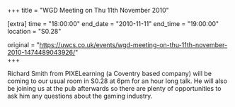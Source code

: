 +++
title = "WGD Meeting on Thu 11th November 2010"

[extra]
time = "18:00:00"
end_date = "2010-11-11"
end_time = "19:00:00"
location = "S0.28"

original = "https://uwcs.co.uk/events/wgd-meeting-on-thu-11th-november-2010-1474489043926/"    
+++

Richard Smith from PIXELearning (a Coventry based company) will be coming to our usual room in S0.28 at 6pm for an hour long talk. He will also be joining us at the pub afterwards so there are plenty of opportunities to ask him any questions about the gaming industry.

